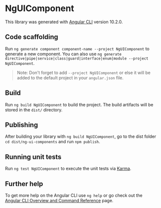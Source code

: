 # NgUIComponent

This library was generated with [Angular CLI](https://github.com/angular/angular-cli) version 10.2.0.

## Code scaffolding

Run `ng generate component component-name --project NgUIComponent` to generate a new component. You can also use `ng generate directive|pipe|service|class|guard|interface|enum|module --project NgUIComponent`.

> Note: Don't forget to add `--project NgUIComponent` or else it will be added to the default project in your `angular.json` file.

## Build

Run `ng build NgUIComponent` to build the project. The build artifacts will be stored in the `dist/` directory.

## Publishing

After building your library with `ng build NgUIComponent`, go to the dist folder `cd dist/ng-ui-components` and run `npm publish`.

## Running unit tests

Run `ng test NgUIComponent` to execute the unit tests via [Karma](https://karma-runner.github.io).

## Further help

To get more help on the Angular CLI use `ng help` or go check out the [Angular CLI Overview and Command Reference](https://angular.io/cli) page.
